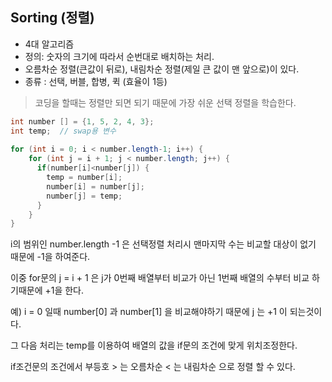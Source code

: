 ## Sorting (정렬) 
- 4대 알고리즘
- 정의: 숫자의 크기에 따라서 순번대로 배치하는 처리.
- 오름차순 정렬(큰값이 뒤로), 내림차순 정렬(제일 큰 값이 맨 앞으로)이 있다.		
- 종류 : 선택, 버블, 합병, 퀵 (효율이 1등)


> 코딩을 할때는 정렬만 되면 되기 때문에 가장 쉬운 선택 정렬을 학습한다.

```java
int number [] = {1, 5, 2, 4, 3};
int temp;  // swap용 변수
		
for (int i = 0; i < number.length-1; i++) {										 				
    for (int j = i + 1; j < number.length; j++) {	           
      if(number[i]<number[j]) { 		                        
        temp = number[i];
        number[i] = number[j];
        number[j] = temp;
      }
    }
}
```

i의 범위인 number.length -1 은 선택정렬 처리시 맨마지막 수는 비교할 대상이 없기 때문에 -1을 하여준다.

이중 for문의 j = i + 1 은 j가 0번째 배열부터 비교가 아닌 1번째 배열의 수부터 비교 하기때문에 +1을 한다.

예) i = 0 일때 number[0] 과 number[1] 을 비교해야하기 때문에 j 는 +1 이 되는것이다.

그 다음 처리는 temp를 이용하여 배열의 값을 if문의 조건에 맞게 위치조정한다.

if조건문의 조건에서 부등호 > 는 오름차순 < 는 내림차순 으로 정렬 할 수 있다.
